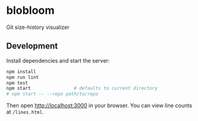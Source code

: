 # blobloom

Git size-history visualizer

## Development

Install dependencies and start the server:

```bash
npm install
npm run lint
npm test
npm start                # defaults to current directory
# npm start -- --repo path/to/repo
```

Then open [http://localhost:3000](http://localhost:3000) in your browser.
You can view line counts at `/lines.html`.
